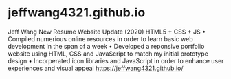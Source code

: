 # jeffwang4321.github.io
Jeff Wang New Resume Website Update (2020) HTML5 + CSS + JS
•  Compiled numerious online resources in order to learn basic web development in the span of a week
•  Developed a reponsive portfolio website using HTML, CSS and JavaScript to match my initial prototype design
•  Incorperated icon libraries and JavaScript in order to enhance user experiences and visual appeal
https://jeffwang4321.github.io/
